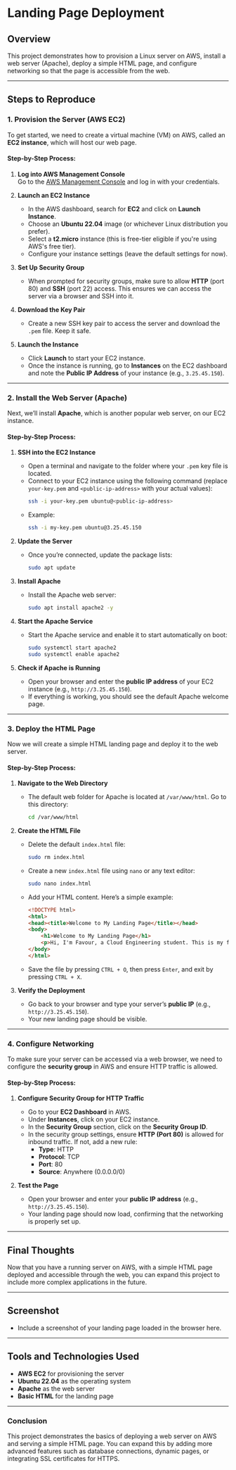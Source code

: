 # Landing Page Deployment

## Overview
This project demonstrates how to provision a Linux server on AWS, install a web server (Apache), deploy a simple HTML page, and configure networking so that the page is accessible from the web.

---

## Steps to Reproduce

### 1. Provision the Server (AWS EC2)

To get started, we need to create a virtual machine (VM) on AWS, called an **EC2 instance**, which will host our web page.

#### Step-by-Step Process:

1. **Log into AWS Management Console**  
   Go to the [AWS Management Console](https://aws.amazon.com/console/) and log in with your credentials.

2. **Launch an EC2 Instance**  
   - In the AWS dashboard, search for **EC2** and click on **Launch Instance**.
   - Choose an **Ubuntu 22.04** image (or whichever Linux distribution you prefer).
   - Select a **t2.micro** instance (this is free-tier eligible if you're using AWS's free tier).
   - Configure your instance settings (leave the default settings for now).
   
3. **Set Up Security Group**  
   - When prompted for security groups, make sure to allow **HTTP** (port 80) and **SSH** (port 22) access. This ensures we can access the server via a browser and SSH into it.
   
4. **Download the Key Pair**  
   - Create a new SSH key pair to access the server and download the `.pem` file. Keep it safe.
   
5. **Launch the Instance**  
   - Click **Launch** to start your EC2 instance.
   - Once the instance is running, go to **Instances** on the EC2 dashboard and note the **Public IP Address** of your instance (e.g., `3.25.45.150`).

---

### 2. Install the Web Server (Apache)

Next, we’ll install **Apache**, which is another popular web server, on our EC2 instance.

#### Step-by-Step Process:

1. **SSH into the EC2 Instance**  
   - Open a terminal and navigate to the folder where your `.pem` key file is located.  
   - Connect to your EC2 instance using the following command (replace `your-key.pem` and `<public-ip-address>` with your actual values):
     ```bash
     ssh -i your-key.pem ubuntu@<public-ip-address>
     ```
   - Example:
     ```bash
     ssh -i my-key.pem ubuntu@3.25.45.150
     ```

2. **Update the Server**  
   - Once you’re connected, update the package lists:
     ```bash
     sudo apt update
     ```

3. **Install Apache**  
   - Install the Apache web server:
     ```bash
     sudo apt install apache2 -y
     ```

4. **Start the Apache Service**  
   - Start the Apache service and enable it to start automatically on boot:
     ```bash
     sudo systemctl start apache2
     sudo systemctl enable apache2
     ```

5. **Check if Apache is Running**  
   - Open your browser and enter the **public IP address** of your EC2 instance (e.g., `http://3.25.45.150`).
   - If everything is working, you should see the default Apache welcome page.

---

### 3. Deploy the HTML Page

Now we will create a simple HTML landing page and deploy it to the web server.

#### Step-by-Step Process:

1. **Navigate to the Web Directory**  
   - The default web folder for Apache is located at `/var/www/html`. Go to this directory:
     ```bash
     cd /var/www/html
     ```

2. **Create the HTML File**  
   - Delete the default `index.html` file:
     ```bash
     sudo rm index.html
     ```
   - Create a new `index.html` file using `nano` or any text editor:
     ```bash
     sudo nano index.html
     ```
   - Add your HTML content. Here’s a simple example:
     ```html
     <!DOCTYPE html>
     <html>
     <head><title>Welcome to My Landing Page</title></head>
     <body>
         <h1>Welcome to My Landing Page</h1>
         <p>Hi, I'm Favour, a Cloud Engineering student. This is my first project hosted on AWS.</p>
     </body>
     </html>
     ```
   - Save the file by pressing `CTRL + O`, then press `Enter`, and exit by pressing `CTRL + X`.

3. **Verify the Deployment**  
   - Go back to your browser and type your server’s **public IP** (e.g., `http://3.25.45.150`).
   - Your new landing page should be visible.

---

### 4. Configure Networking

To make sure your server can be accessed via a web browser, we need to configure the **security group** in AWS and ensure HTTP traffic is allowed.

#### Step-by-Step Process:

1. **Configure Security Group for HTTP Traffic**  
   - Go to your **EC2 Dashboard** in AWS.
   - Under **Instances**, click on your EC2 instance.
   - In the **Security Group** section, click on the **Security Group ID**.
   - In the security group settings, ensure **HTTP (Port 80)** is allowed for inbound traffic. If not, add a new rule:
     - **Type**: HTTP
     - **Protocol**: TCP
     - **Port**: 80
     - **Source**: Anywhere (0.0.0.0/0)
   
2. **Test the Page**  
   - Open your browser and enter your **public IP address** (e.g., `http://3.25.45.150`).
   - Your landing page should now load, confirming that the networking is properly set up.

---

## Final Thoughts  
Now that you have a running server on AWS, with a simple HTML page deployed and accessible through the web, you can expand this project to include more complex applications in the future.

---

## Screenshot  
- Include a screenshot of your landing page loaded in the browser here.

---

## Tools and Technologies Used  
- **AWS EC2** for provisioning the server  
- **Ubuntu 22.04** as the operating system  
- **Apache** as the web server  
- **Basic HTML** for the landing page  

---

### Conclusion  
This project demonstrates the basics of deploying a web server on AWS and serving a simple HTML page. You can expand this by adding more advanced features such as database connections, dynamic pages, or integrating SSL certificates for HTTPS.
